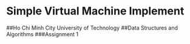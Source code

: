 # Simple Virtual Machine Implement

##Ho Chi Minh City University of Technology
##Data Structures and Algorithms
###Assignment 1
